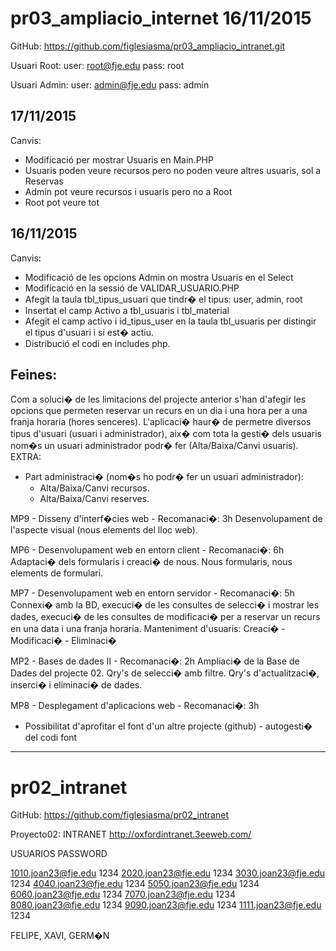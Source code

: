 # pr03_ampliacio_internet 16/11/2015
GitHub: https://github.com/figlesiasma/pr03_ampliacio_intranet.git

Usuari Root:
  user: root@fje.edu
  pass: root

Usuari Admin:
  user: admin@fje.edu
  pass: admin


17/11/2015
----------
Canvis:
* Modificació per mostrar Usuaris en Main.PHP
* Usuaris poden veure recursos pero no poden veure altres usuaris, sol a Reservas
* Admin pot veure recursos i usuaris pero no a Root
* Root pot veure tot


16/11/2015
----------
Canvis:
* Modificació de les opcions Admin on mostra Usuaris en el Select
* Modificació en la sessió de VALIDAR_USUARIO.PHP
* Afegit la taula tbl_tipus_usuari que tindr� el tipus: user, admin, root
* Insertat el camp Activo a tbl_usuaris i tbl_material
* Afegit el camp activo i id_tipus_user en la taula tbl_usuaris per distingir el tipus d'usuari i si est� actiu.
* Distribució el codi en includes php.

Feines:
-------
Com a soluci� de les limitacions del projecte anterior s'han d'afegir les opcions que permeten
reservar un recurs en un dia i una hora per a una franja horaria (hores senceres).
L'aplicaci� haur� de permetre diversos tipus d'usuari (usuari i administrador),
aix� com tota la gesti� dels usuaris nom�s un usuari administrador podr� fer (Alta/Baixa/Canvi usuaris).
EXTRA:
- Part administraci� (nom�s ho podr� fer un usuari administrador):
  - Alta/Baixa/Canvi recursos.
  - Alta/Baixa/Canvi reserves.								

MP9 - Disseny d'interf�cies web - Recomanaci�:	3h
Desenvolupament de l'aspecte visual (nous elements del lloc web).

MP6 - Desenvolupament web en entorn client - Recomanaci�:	6h
Adaptaci� dels formularis i creaci� de nous.
Nous formularis, nous elements de formulari.								

MP7 - Desenvolupament web en entorn servidor - Recomanaci�:	5h
Connexi� amb la BD, execuci� de les consultes de selecci� i mostrar les dades,
execuci� de les consultes de modificaci� per a reservar un recurs en una data i una franja horaria.
Manteniment d'usuaris: Creaci� - Modificaci� - Eliminaci�								

MP2 - Bases de dades II - Recomanaci�:	2h
Ampliaci� de la Base de Dades del projecte 02.
Qry's de selecci� amb filtre.
Qry's d'actualitzaci�, inserci� i eliminaci� de dades.								

MP8 - Desplegament d'aplicacions web - Recomanaci�:	3h
- Possibilitat d'aprofitar el font d'un altre projecte (github) - autogesti� del codi font								

*****************************************************************************************************************************

# pr02_intranet

GitHub: https://github.com/figlesiasma/pr02_intranet

Proyecto02: INTRANET http://oxfordintranet.3eeweb.com/

USUARIOS		PASSWORD

1010.joan23@fje.edu	1234
2020.joan23@fje.edu	1234
3030.joan23@fje.edu	1234
4040.joan23@fje.edu	1234
5050.joan23@fje.edu	1234
6060.joan23@fje.edu	1234
7070.joan23@fje.edu	1234
8080.joan23@fje.edu	1234
9090.joan23@fje.edu	1234
1111.joan23@fje.edu	1234


FELIPE, XAVI, GERM�N
